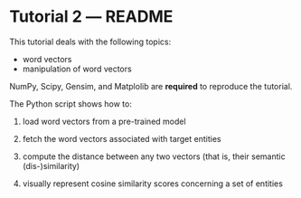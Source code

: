 Tutorial 2 ― README
===================

This tutorial deals with the following topics:

+ word vectors
+ manipulation of word vectors

NumPy, Scipy, Gensim, and Matplolib are **required** to reproduce the tutorial.

The Python script shows how to:

1. load word vectors from a pre-trained model

2. fetch the word vectors associated with target entities

3. compute the distance between any two vectors (that is, their
   semantic (dis-)similarity)

4. visually represent cosine similarity scores concerning a set of
   entities

